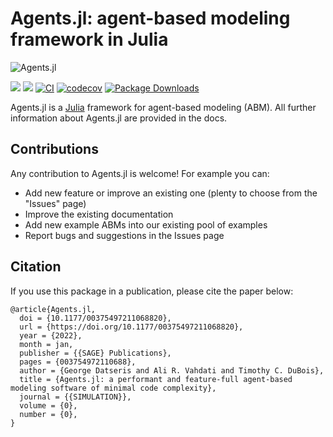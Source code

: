 # Agents.jl: agent-based modeling framework in Julia

![Agents.jl](https://github.com/JuliaDynamics/JuliaDynamics/blob/master/videos/agents/agents3_logo.gif?raw=true)

[![](https://img.shields.io/badge/docs-stable-blue.svg)](https://JuliaDynamics.github.io/Agents.jl/stable)
[![](https://img.shields.io/badge/DOI-10.1177/00375497211068820-purple)](https://journals.sagepub.com/doi/10.1177/00375497211068820)
[![CI](https://github.com/JuliaDynamics/Agents.jl/workflows/CI/badge.svg)](https://github.com/JuliaDynamics/Agents.jl/actions?query=workflow%3ACI)
[![codecov](https://codecov.io/gh/JuliaDynamics/Agents.jl/branch/master/graph/badge.svg)](https://codecov.io/gh/JuliaDynamics/Agents.jl)
[![Package Downloads](https://shields.io/endpoint?url=https://pkgs.genieframework.com/api/v1/badge/Agents)](https://pkgs.genieframework.com?packages=Agents)

Agents.jl is a [Julia](https://julialang.org/) framework for agent-based modeling (ABM). All further information about Agents.jl are provided in the docs.

## Contributions

Any contribution to Agents.jl is welcome! For example you can:

  * Add new feature or improve an existing one (plenty to choose from the "Issues" page) 
  * Improve the existing documentation
  * Add new example ABMs into our existing pool of examples
  * Report bugs and suggestions in the Issues page

## Citation

If you use this package in a publication, please cite the paper below:
```
@article{Agents.jl,
  doi = {10.1177/00375497211068820},
  url = {https://doi.org/10.1177/00375497211068820},
  year = {2022},
  month = jan,
  publisher = {{SAGE} Publications},
  pages = {003754972110688},
  author = {George Datseris and Ali R. Vahdati and Timothy C. DuBois},
  title = {Agents.jl: a performant and feature-full agent-based modeling software of minimal code complexity},
  journal = {{SIMULATION}},
  volume = {0},
  number = {0},
}
```
